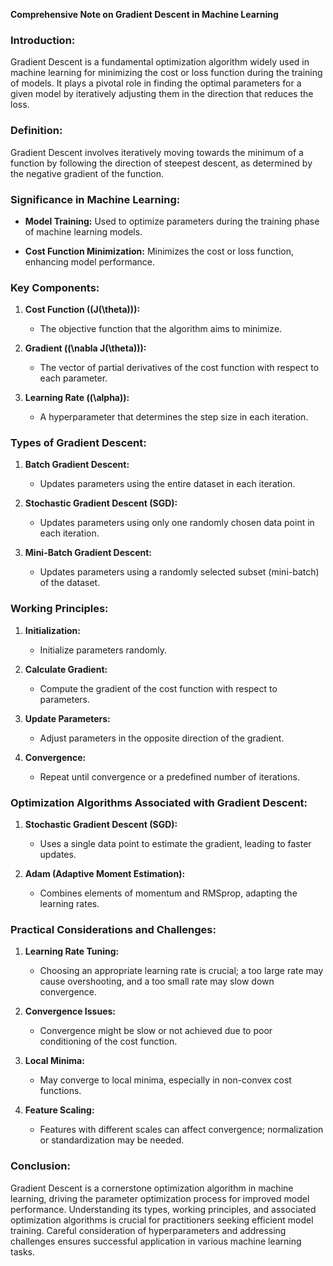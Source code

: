 **Comprehensive Note on Gradient Descent in Machine Learning**

### **Introduction:**

Gradient Descent is a fundamental optimization algorithm widely used in machine learning for minimizing the cost or loss function during the training of models. It plays a pivotal role in finding the optimal parameters for a given model by iteratively adjusting them in the direction that reduces the loss.

### **Definition:**

Gradient Descent involves iteratively moving towards the minimum of a function by following the direction of steepest descent, as determined by the negative gradient of the function.

### **Significance in Machine Learning:**

- **Model Training:** Used to optimize parameters during the training phase of machine learning models.
  
- **Cost Function Minimization:** Minimizes the cost or loss function, enhancing model performance.

### **Key Components:**

1. **Cost Function (\(J(\theta)\)):**
   - The objective function that the algorithm aims to minimize.

2. **Gradient (\(\nabla J(\theta)\)):**
   - The vector of partial derivatives of the cost function with respect to each parameter.

3. **Learning Rate (\(\alpha\)):**
   - A hyperparameter that determines the step size in each iteration.

### **Types of Gradient Descent:**

1. **Batch Gradient Descent:**
   - Updates parameters using the entire dataset in each iteration.
  
2. **Stochastic Gradient Descent (SGD):**
   - Updates parameters using only one randomly chosen data point in each iteration.
  
3. **Mini-Batch Gradient Descent:**
   - Updates parameters using a randomly selected subset (mini-batch) of the dataset.

### **Working Principles:**

1. **Initialization:**
   - Initialize parameters randomly.

2. **Calculate Gradient:**
   - Compute the gradient of the cost function with respect to parameters.

3. **Update Parameters:**
   - Adjust parameters in the opposite direction of the gradient.

4. **Convergence:**
   - Repeat until convergence or a predefined number of iterations.

### **Optimization Algorithms Associated with Gradient Descent:**

1. **Stochastic Gradient Descent (SGD):**
   - Uses a single data point to estimate the gradient, leading to faster updates.

2. **Adam (Adaptive Moment Estimation):**
   - Combines elements of momentum and RMSprop, adapting the learning rates.

### **Practical Considerations and Challenges:**

1. **Learning Rate Tuning:**
   - Choosing an appropriate learning rate is crucial; a too large rate may cause overshooting, and a too small rate may slow down convergence.

2. **Convergence Issues:**
   - Convergence might be slow or not achieved due to poor conditioning of the cost function.

3. **Local Minima:**
   - May converge to local minima, especially in non-convex cost functions.

4. **Feature Scaling:**
   - Features with different scales can affect convergence; normalization or standardization may be needed.

### **Conclusion:**

Gradient Descent is a cornerstone optimization algorithm in machine learning, driving the parameter optimization process for improved model performance. Understanding its types, working principles, and associated optimization algorithms is crucial for practitioners seeking efficient model training. Careful consideration of hyperparameters and addressing challenges ensures successful application in various machine learning tasks.